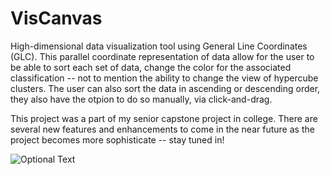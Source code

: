 # VisCanvas
High-dimensional data visualization tool using General Line Coordinates (GLC). This parallel coordinate representation of data allow for the user to be able to sort each set of data, change the color for the associated classification -- not to mention the ability to change the view of hypercube clusters. The user can also sort the data in ascending or descending order, they also have the otpion to do so manually, via click-and-drag.

This project was a part of my senior capstone project in college. There are several new features and enhancements to come in the near future as the project becomes more sophisticate -- stay tuned in!


![Optional Text](../master/image/viscanvas_tn.jpg)
